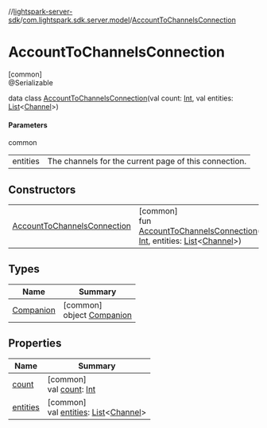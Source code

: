 //[lightspark-server-sdk](../../../index.md)/[com.lightspark.sdk.server.model](../index.md)/[AccountToChannelsConnection](index.md)

# AccountToChannelsConnection

[common]\
@Serializable

data class [AccountToChannelsConnection](index.md)(val count: [Int](https://kotlinlang.org/api/latest/jvm/stdlib/kotlin/-int/index.html), val entities: [List](https://kotlinlang.org/api/latest/jvm/stdlib/kotlin.collections/-list/index.html)&lt;[Channel](../-channel/index.md)&gt;)

#### Parameters

common

| | |
|---|---|
| entities | The channels for the current page of this connection. |

## Constructors

| | |
|---|---|
| [AccountToChannelsConnection](-account-to-channels-connection.md) | [common]<br>fun [AccountToChannelsConnection](-account-to-channels-connection.md)(count: [Int](https://kotlinlang.org/api/latest/jvm/stdlib/kotlin/-int/index.html), entities: [List](https://kotlinlang.org/api/latest/jvm/stdlib/kotlin.collections/-list/index.html)&lt;[Channel](../-channel/index.md)&gt;) |

## Types

| Name | Summary |
|---|---|
| [Companion](-companion/index.md) | [common]<br>object [Companion](-companion/index.md) |

## Properties

| Name | Summary |
|---|---|
| [count](count.md) | [common]<br>val [count](count.md): [Int](https://kotlinlang.org/api/latest/jvm/stdlib/kotlin/-int/index.html) |
| [entities](entities.md) | [common]<br>val [entities](entities.md): [List](https://kotlinlang.org/api/latest/jvm/stdlib/kotlin.collections/-list/index.html)&lt;[Channel](../-channel/index.md)&gt; |
